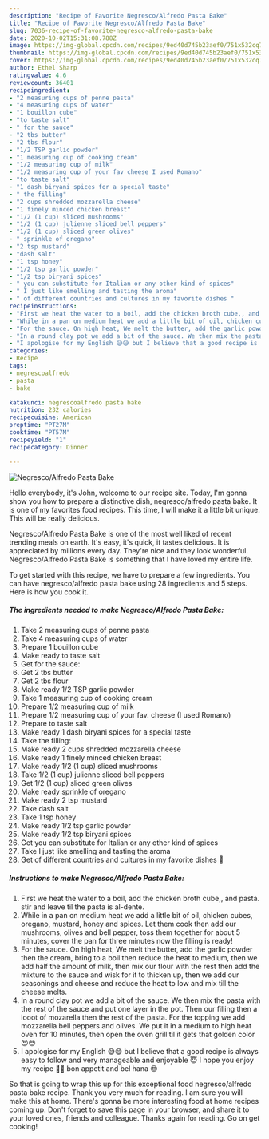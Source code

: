 ```yaml
---
description: "Recipe of Favorite Negresco/Alfredo Pasta Bake"
title: "Recipe of Favorite Negresco/Alfredo Pasta Bake"
slug: 7036-recipe-of-favorite-negresco-alfredo-pasta-bake
date: 2020-10-02T15:31:08.788Z
image: https://img-global.cpcdn.com/recipes/9ed40d745b23aef0/751x532cq70/negrescoalfredo-pasta-bake-recipe-main-photo.jpg
thumbnail: https://img-global.cpcdn.com/recipes/9ed40d745b23aef0/751x532cq70/negrescoalfredo-pasta-bake-recipe-main-photo.jpg
cover: https://img-global.cpcdn.com/recipes/9ed40d745b23aef0/751x532cq70/negrescoalfredo-pasta-bake-recipe-main-photo.jpg
author: Ethel Sharp
ratingvalue: 4.6
reviewcount: 36401
recipeingredient:
- "2 measuring cups of penne pasta"
- "4 measuring cups of water"
- "1 bouillon cube"
- "to taste salt"
- " for the sauce"
- "2 tbs butter"
- "2 tbs flour"
- "1/2 TSP garlic powder"
- "1 measuring cup of cooking cream"
- "1/2 measuring cup of milk"
- "1/2 measuring cup of your fav cheese I used Romano"
- "to taste salt"
- "1 dash biryani spices for a special taste"
- " the filling"
- "2 cups shredded mozzarella cheese"
- "1 finely minced chicken breast"
- "1/2 (1 cup) sliced mushrooms"
- "1/2 (1 cup) julienne sliced bell peppers"
- "1/2 (1 cup) sliced green olives"
- " sprinkle of oregano"
- "2 tsp mustard"
- "dash salt"
- "1 tsp honey"
- "1/2 tsp garlic powder"
- "1/2 tsp biryani spices"
- " you can substitute for Italian or any other kind of spices"
- " I just like smelling and tasting the aroma"
- " of different countries and cultures in my favorite dishes "
recipeinstructions:
- "First we heat the water to a boil, add the chicken broth cube,, and pasta. stir and leave til the pasta is al-dente."
- "While in a pan on medium heat we add a little bit of oil, chicken cubes, oregano, mustard, honey and spices. Let them cook then add our mushrooms, olives and bell pepper, toss them together for about 5 minutes, cover the pan for three minutes now the filling is ready!"
- "For the sauce. On high heat, We melt the butter, add the garlic powder then the cream, bring to a boil then reduce the heat to medium, then we add half the amount of milk, then mix our flour with the rest then add the mixture to the sauce and wisk for it to thicken up, then we add our seasonings and cheese and reduce the heat to low and mix till the cheese melts."
- "In a round clay pot we add a bit of the sauce. We then mix the pasta with the rest of the sauce and put one layer in the pot. Then our filling then a looot of mozarella then the rest of the pasta. For the topping we add mozzarella bell peppers and olives. We put it in a medium to high heat oven for 10 minutes, then open the oven grill til it gets that golden color 😍😍"
- "I apologise for my English 😅😅 but I believe that a good recipe is always easy to follow and very manageable and enjoyable 😇 I hope you enjoy my recipe 💙💙 bon appetit and bel hana 😍"
categories:
- Recipe
tags:
- negrescoalfredo
- pasta
- bake

katakunci: negrescoalfredo pasta bake 
nutrition: 232 calories
recipecuisine: American
preptime: "PT27M"
cooktime: "PT57M"
recipeyield: "1"
recipecategory: Dinner

---
```



![Negresco/Alfredo Pasta Bake](https://img-global.cpcdn.com/recipes/9ed40d745b23aef0/751x532cq70/negrescoalfredo-pasta-bake-recipe-main-photo.jpg)

Hello everybody, it's John, welcome to our recipe site. Today, I'm gonna show you how to prepare a distinctive dish, negresco/alfredo pasta bake. It is one of my favorites food recipes. This time, I will make it a little bit unique. This will be really delicious.



Negresco/Alfredo Pasta Bake is one of the most well liked of recent trending meals on earth. It's easy, it's quick, it tastes delicious. It is appreciated by millions every day. They're nice and they look wonderful. Negresco/Alfredo Pasta Bake is something that I have loved my entire life.


To get started with this recipe, we have to prepare a few ingredients. You can have negresco/alfredo pasta bake using 28 ingredients and 5 steps. Here is how you cook it.

<!--inarticleads1-->

##### The ingredients needed to make Negresco/Alfredo Pasta Bake:

1. Take 2 measuring cups of penne pasta
1. Take 4 measuring cups of water
1. Prepare 1 bouillon cube
1. Make ready to taste salt
1. Get  for the sauce:
1. Get 2 tbs butter
1. Get 2 tbs flour
1. Make ready 1/2 TSP garlic powder
1. Take 1 measuring cup of cooking cream
1. Prepare 1/2 measuring cup of milk
1. Prepare 1/2 measuring cup of your fav. cheese (I used Romano)
1. Prepare to taste salt
1. Make ready 1 dash biryani spices for a special taste
1. Take  the filling:
1. Make ready 2 cups shredded mozzarella cheese
1. Make ready 1 finely minced chicken breast
1. Make ready 1/2 (1 cup) sliced mushrooms
1. Take 1/2 (1 cup) julienne sliced bell peppers
1. Get 1/2 (1 cup) sliced green olives
1. Make ready  sprinkle of oregano
1. Make ready 2 tsp mustard
1. Take dash salt
1. Take 1 tsp honey
1. Make ready 1/2 tsp garlic powder
1. Make ready 1/2 tsp biryani spices
1. Get  you can substitute for Italian or any other kind of spices
1. Take  I just like smelling and tasting the aroma
1. Get  of different countries and cultures in my favorite dishes 💓




<!--inarticleads2-->

##### Instructions to make Negresco/Alfredo Pasta Bake:

1. First we heat the water to a boil, add the chicken broth cube,, and pasta. stir and leave til the pasta is al-dente.
1. While in a pan on medium heat we add a little bit of oil, chicken cubes, oregano, mustard, honey and spices. Let them cook then add our mushrooms, olives and bell pepper, toss them together for about 5 minutes, cover the pan for three minutes now the filling is ready!
1. For the sauce. On high heat, We melt the butter, add the garlic powder then the cream, bring to a boil then reduce the heat to medium, then we add half the amount of milk, then mix our flour with the rest then add the mixture to the sauce and wisk for it to thicken up, then we add our seasonings and cheese and reduce the heat to low and mix till the cheese melts.
1. In a round clay pot we add a bit of the sauce. We then mix the pasta with the rest of the sauce and put one layer in the pot. Then our filling then a looot of mozarella then the rest of the pasta. For the topping we add mozzarella bell peppers and olives. We put it in a medium to high heat oven for 10 minutes, then open the oven grill til it gets that golden color 😍😍
1. I apologise for my English 😅😅 but I believe that a good recipe is always easy to follow and very manageable and enjoyable 😇 I hope you enjoy my recipe 💙💙 bon appetit and bel hana 😍




So that is going to wrap this up for this exceptional food negresco/alfredo pasta bake recipe. Thank you very much for reading. I am sure you will make this at home. There's gonna be more interesting food at home recipes coming up. Don't forget to save this page in your browser, and share it to your loved ones, friends and colleague. Thanks again for reading. Go on get cooking!
